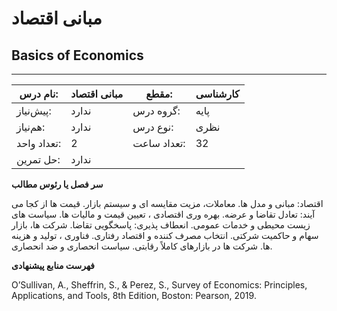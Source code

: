 # مبانی اقتصاد
## Basics of Economics
_______________________________________________________________________________
| نام درس:    | مبانی اقتصاد | مقطع:       | کارشناسی |
| ----------- | ------------ | ----------- | -------- |
| پیش‌نیاز:   | ندارد        | گروه درس:   | پایه     |
| هم‌نیاز:    | ندارد        | نوع درس:    | نظری     |
| تعداد واحد: | 2            | تعداد ساعت: | 32       |
| حل تمرین:   |  ندارد       |             |          |

**سر فصل یا رئوس مطالب**

اقتصاد: مبانی و مدل ها. معاملات، مزیت مقایسه ای و سیستم بازار. قیمت ها از کجا می آیند: تعادل تقاضا و عرضه. بهره وری اقتصادی ، تعیین قیمت و مالیات ها. سیاست های زیست محیطی و خدمات عمومی. انعطاف پذیری: پاسخگویی تقاضا. شرکت ها، بازار سهام و حاکمیت شرکتی. انتخاب مصرف کننده و اقتصاد رفتاری. فناوری ، تولید و هزینه ها. شرکت ها در بازارهای کاملاً رقابتی. سیاست انحصاری و ضد انحصاری.

**فهرست منابع پیشنهادی**

O’Sullivan, A., Sheffrin, S., & Perez, S., Survey of Economics: Principles, Applications, and Tools, 8th Edition, Boston: Pearson, 2019.
